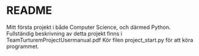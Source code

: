 # README
Mitt första projekt i både Computer Science, och därmed Python. 
Fullständig beskrivning av detta projekt finns i TeamTurturemProjectUsermanual.pdf
Kör filen project_start.py för att köra programmet.

